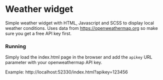 # Weather widget

Simple weather widget with HTML, Javascript and SCSS to display local weather conditions. 
Uses data from https://openweathermap.org so make sure you get a free API key first.

### Running 

Simply load the index.html page in the browser and add the `apikey` URL parameter with your openweathermap API key.

Example: http://localhost:52330/index.html?apikey=123456
